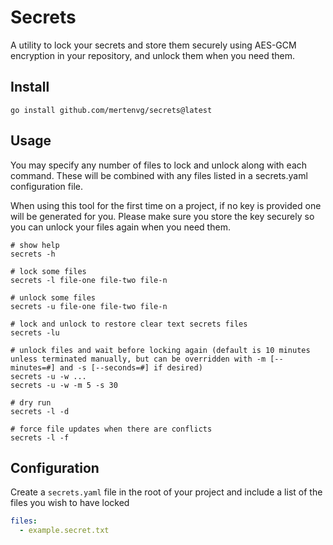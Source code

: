 # Secrets
A utility to lock your secrets and store them securely using AES-GCM encryption in your repository, and unlock them when you need them.

## Install
```shell
go install github.com/mertenvg/secrets@latest
```

## Usage
You may specify any number of files to lock and unlock along with each command. These will be combined with any files listed in a secrets.yaml configuration file.

When using this tool for the first time on a project, if no key is provided one will be generated for you. Please make sure you store the key securely so you can unlock your files again when you need them.
```shell
# show help
secrets -h

# lock some files
secrets -l file-one file-two file-n

# unlock some files
secrets -u file-one file-two file-n

# lock and unlock to restore clear text secrets files
secrets -lu

# unlock files and wait before locking again (default is 10 minutes unless terminated manually, but can be overridden with -m [--minutes=#] and -s [--seconds=#] if desired)
secrets -u -w ...
secrets -u -w -m 5 -s 30

# dry run
secrets -l -d

# force file updates when there are conflicts
secrets -l -f
```

## Configuration
Create a `secrets.yaml` file in the root of your project and include a list of the files you wish to have locked
```yaml
files:
  - example.secret.txt
```
